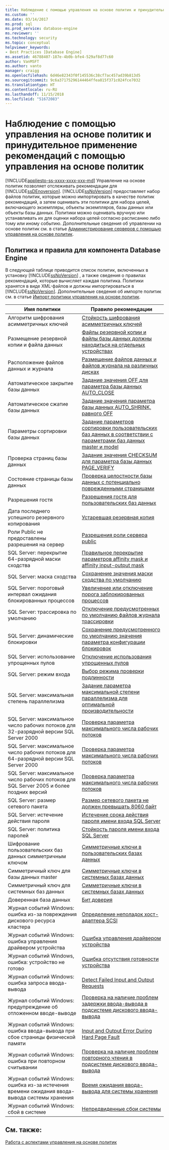 ```yaml
---
title: Наблюдение с помощью управления на основе политик и принудительное применение рекомендаций с помощью управления на основе политик | Документация Майкрософт
ms.custom: ''
ms.date: 03/14/2017
ms.prod: sql
ms.prod_service: database-engine
ms.reviewer: ''
ms.technology: security
ms.topic: conceptual
helpviewer_keywords:
- Best Practices [Database Engine]
ms.assetid: 46788407-187e-4b0b-bfe4-529af8d77c60
author: VanMSFT
ms.author: vanto
manager: craigg
ms.openlocfilehash: 6d46e82343f0f145536c38cf7ac457ad39b813d5
ms.sourcegitcommit: 9c6a37175296144464ffea815f371c024fce7032
ms.translationtype: HT
ms.contentlocale: ru-RU
ms.lasthandoff: 11/15/2018
ms.locfileid: "51672083"
---
```

# <a name="monitor-and-enforce-best-practices-by-using-policy-based-management"></a>Наблюдение с помощью управления на основе политик и принудительное применение рекомендаций с помощью управления на основе политик
[!INCLUDE[appliesto-ss-xxxx-xxxx-xxx-md](../../includes/appliesto-ss-xxxx-xxxx-xxx-md.md)]
  Управление на основе политик позволяет отслеживать рекомендации для [!INCLUDE[ssDEnoversion](../../includes/ssdenoversion-md.md)]. [!INCLUDE[ssNoVersion](../../includes/ssnoversion-md.md)] предоставляет набор файлов политик, которые можно импортировать в качестве политик рекомендаций, а затем оценивать эти политики для набора целей, включающего экземпляры, объекты экземпляров, базы данных или объекты базы данных. Политики можно оценивать вручную или устанавливать их для оценки набора целей согласно расписанию либо тому или иному событию. Дополнительные сведения об управлении на основе политик см. в статье [Администрирование серверов с помощью управления на основе политик](../../relational-databases/policy-based-management/administer-servers-by-using-policy-based-management.md).  
  
## <a name="policy-and-rules-for-database-engine"></a>Политика и правила для компонента Database Engine  
 В следующей таблице приводится список политик, включенных в установку [!INCLUDE[ssNoVersion](../../includes/ssnoversion-md.md)] , а также сведения о правилах рекомендаций, которые вычисляет каждая политика. Политики хранятся в виде XML-файлов и должны импортироваться в [!INCLUDE[ssNoVersion](../../includes/ssnoversion-md.md)]. Дополнительные сведения об импорте политик см. в статье [Импорт политики управления на основе политик](../../relational-databases/policy-based-management/import-a-policy-based-management-policy.md).  
  
|Имя политики|Правило рекомендации|  
|-----------------|------------------------|  
|Алгоритм шифрования асимметричных ключей|[Стойкость шифрования асимметричных ключей](../../relational-databases/policy-based-management/asymmetric-keys-encryption-strength.md)|  
|Размещение резервной копии и файла данных|[Файлы резервной копии и файлы базы данных должны находиться на отдельных устройствах](https://msdn.microsoft.com/library/7039bebb-1f25-4cf3-81f1-393dfb78da12)|  
|Расположение файлов данных и журнала|[Размещение файлов данных и файлов журнала на различных дисках](../../relational-databases/policy-based-management/place-data-and-log-files-on-separate-drives.md)|  
|Автоматическое закрытие базы данных|[Задание значения OFF для параметра базы данных AUTO_CLOSE](../../relational-databases/policy-based-management/set-the-auto-close-database-option-to-off.md)|  
|Автоматическое сжатие базы данных|[Задание значения параметра базы данных AUTO_SHRINK, равного OFF](../../relational-databases/policy-based-management/set-the-auto-shrink-database-option-to-off.md)|  
|Параметры сортировки базы данных|[Задание параметров сортировки пользовательских баз данных в соответствии с параметрами баз данных master и model](https://msdn.microsoft.com/library/c686446f-dae1-4b05-a3df-837b3422988d)|  
|Проверка страниц базы данных|[Задание значения CHECKSUM для параметра базы данных PAGE_VERIFY](../../relational-databases/policy-based-management/set-the-page-verify-database-option-to-checksum.md)|  
|Состояние страницы базы данных|[Проверка целостности базы данных с потенциально поврежденными страницами](../../relational-databases/policy-based-management/check-integrity-of-database-with-suspect-pages.md)|  
|Разрешения гостя|[Разрешения гостя для пользовательских баз данных](../../relational-databases/policy-based-management/guest-permissions-on-user-databases.md)|  
|Дата последнего успешного резервного копирования|[Устаревшая резервная копия](../../relational-databases/policy-based-management/outdated-backup.md)|  
|Роли Public не предоставлены разрешения на сервер|[Разрешения роли сервера public](../../relational-databases/policy-based-management/server-public-permissions.md)|  
|SQL Server: перекрытие 64-разрядной маски сходства|[Правильное перекрытие параметров affinity mask и affinity input-output mask](../../relational-databases/policy-based-management/correct-affinity-mask-and-affinity-input-and-output-mask-overlap.md)|  
|SQL Server: маска сходства|[Сохранение значения маски сходства по умолчанию](../../relational-databases/policy-based-management/keep-the-affinity-mask-default-value.md)|  
|SQL Server: пороговый интервал ожидания блокированных процессов|[Увеличение или отключение порога заблокированных процессов](../../relational-databases/policy-based-management/increase-or-disable-blocked-process-threshold.md)|  
|SQL Server: трассировка по умолчанию|[Отключение предусмотренных по умолчанию файлов журнала трассировки](../../relational-databases/policy-based-management/default-trace-log-files-disabled.md)|  
|SQL Server: динамические блокировки|[Сохранение предусмотренного по умолчанию значения параметра конфигурации блокировок](../../relational-databases/policy-based-management/keep-the-locks-configuration-option-default-value.md)|  
|SQL Server: использование упрощенных пулов|[Отключение использования упрощенных пулов](../../relational-databases/policy-based-management/disable-lightweight-pooling.md)|  
|SQL Server: режим входа|[Выбор режима проверки подлинности](../../relational-databases/security/choose-an-authentication-mode.md)|  
|SQL Server: максимальная степень параллелизма|[Задание параметра максимальной степени параллелизма для оптимальной производительности](../../relational-databases/policy-based-management/set-the-max-degree-of-parallelism-option-for-optimal-performance.md)|  
|SQL Server: максимальное число рабочих потоков для 32-разрядной версии SQL Server 2000|[Проверка параметра максимального числа рабочих потоков](../../relational-databases/policy-based-management/verify-max-worker-threads-setting.md)|  
|SQL Server: максимальное число рабочих потоков для 64-разрядной версии SQL Server 2000|[Проверка параметра максимального числа рабочих потоков](../../relational-databases/policy-based-management/verify-max-worker-threads-setting.md)|  
|SQL Server: максимальное число рабочих потоков для SQL Server 2005 и более поздних версий|[Проверка параметра максимального числа рабочих потоков](../../relational-databases/policy-based-management/verify-max-worker-threads-setting.md)|  
|SQL Server: размер сетевого пакета|[Размер сетевого пакета не должен превышать 8060 байт](../../relational-databases/policy-based-management/network-packet-size-should-not-exceed-8060-bytes.md)|  
|SQL Server: истечение действия пароля|[Истечение срока действия пароля имени входа SQL Server](../../relational-databases/policy-based-management/sql-server-login-password-expiration.md)|  
|SQL Server: политика паролей|[Стойкость пароля имени входа SQL Server](../../relational-databases/policy-based-management/sql-server-login-password-strength.md)|  
|Шифрование пользовательских баз данных симметричным ключом|[Симметричные ключи в пользовательских базах данных](../../relational-databases/policy-based-management/symmetric-keys-on-user-databases.md)|  
|Симметричный ключ для базы данных master|[Симметричные ключи в системных базах данных](../../relational-databases/policy-based-management/symmetric-keys-on-system-databases.md)|  
|Симметричный ключ для системных баз данных|[Симметричные ключи в системных базах данных](../../relational-databases/policy-based-management/symmetric-keys-on-system-databases.md)|  
|Доверенная база данных|[Бит доверия](../../relational-databases/policy-based-management/trustworthy-bit.md)|  
|Журнал событий Windows: ошибка из-за повреждения дискового ресурса кластера|[Определение неполадок хост-адаптера SCSI](../../relational-databases/policy-based-management/detect-scsi-host-adapter-issues.md)|  
|Журнал событий Windows: ошибка управления драйвером устройства|[Ошибка управления драйвером устройства](../../relational-databases/policy-based-management/device-driver-control-error.md)|  
|Журнал событий Windows, ошибка: устройство не готово|[Ошибка отсутствия готовности устройства](../../relational-databases/policy-based-management/device-not-ready-error.md)|  
|Журнал событий Windows: ошибка запроса ввода-вывода|[Detect Failed Input and Output Requests](../../relational-databases/policy-based-management/detect-failed-input-and-output-requests.md)|  
|Журнал событий Windows: предупреждение об отложенном вводе-выводе|[Проверка на наличие проблем задержки ввода-вывода в подсистеме дискового ввода-вывода](../../relational-databases/policy-based-management/check-disk-input-and-output-subsystem-for-io-delay-problems.md)|  
|Журнал событий Windows: ошибка ввода-вывода при сбое страницы физической памяти|[Input and Output Error During Hard Page Fault](../../relational-databases/policy-based-management/input-and-output-error-during-hard-page-fault.md)|  
|Журнал событий Windows: ошибка при повторном считывании|[Проверка на наличие проблем повторного чтения в подсистеме дискового ввода-вывода](../../relational-databases/policy-based-management/check-disk-input-output-subsystem-for-read-retry-problems.md)|  
|Журнал событий Windows: ошибка из-за истечения времени ожидания ввода-вывода системы хранения|[Время ожидания ввода-вывода для системы хранения](../../relational-databases/policy-based-management/storage-system-input-output-time-out.md)|  
|Журнал событий Windows: сбой в системе|[Непредвиденные сбои системы](../../relational-databases/policy-based-management/unexpected-system-failures.md)|  
  
## <a name="see-also"></a>См. также:  
 [Работа с аспектами управления на основе политик](../../relational-databases/policy-based-management/working-with-policy-based-management-facets.md)  
  
  
